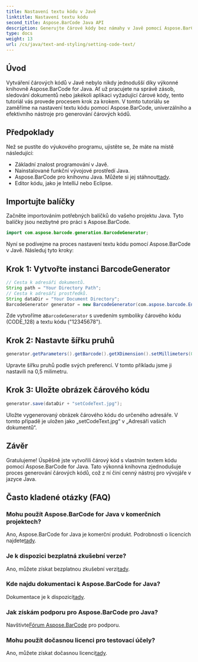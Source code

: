 ```yaml
---
title: Nastavení textu kódu v Javě
linktitle: Nastavení textu kódu
second_title: Aspose.BarCode Java API
description: Generujte čárové kódy bez námahy v Javě pomocí Aspose.BarCode. Postupujte podle našeho podrobného průvodce pro efektivní přizpůsobení textu kódu.
type: docs
weight: 13
url: /cs/java/text-and-styling/setting-code-text/
---
```


## Úvod

Vytváření čárových kódů v Javě nebylo nikdy jednodušší díky výkonné knihovně Aspose.BarCode for Java. Ať už pracujete na správě zásob, sledování dokumentů nebo jakékoli aplikaci vyžadující čárové kódy, tento tutoriál vás provede procesem krok za krokem. V tomto tutoriálu se zaměříme na nastavení textu kódu pomocí Aspose.BarCode, univerzálního a efektivního nástroje pro generování čárových kódů.

## Předpoklady

Než se pustíte do výukového programu, ujistěte se, že máte na místě následující:

- Základní znalost programování v Javě.
- Nainstalované funkční vývojové prostředí Java.
-  Aspose.BarCode pro knihovnu Java. Můžete si jej stáhnout[tady](https://releases.aspose.com/barcode/java/).
- Editor kódu, jako je IntelliJ nebo Eclipse.

## Importujte balíčky

Začněte importováním potřebných balíčků do vašeho projektu Java. Tyto balíčky jsou nezbytné pro práci s Aspose.BarCode.

```java
import com.aspose.barcode.generation.BarcodeGenerator;

```

Nyní se podívejme na proces nastavení textu kódu pomocí Aspose.BarCode v Javě. Následuj tyto kroky:

## Krok 1: Vytvořte instanci BarcodeGenerator

```java
// Cesta k adresáři dokumentů.
String path = "Your Directory Path";
// Cesta k adresáři prostředků.
String dataDir = "Your Document Directory";
BarcodeGenerator generator = new BarcodeGenerator(com.aspose.barcode.EncodeTypes.CODE_128, "12345678");
```

 Zde vytvoříme a`BarcodeGenerator` s uvedením symboliky čárového kódu (CODE_128) a textu kódu ("12345678").

## Krok 2: Nastavte šířku pruhů

```java
generator.getParameters().getBarcode().getXDimension().setMillimeters(0.5f);
```

Upravte šířku pruhů podle svých preferencí. V tomto příkladu jsme ji nastavili na 0,5 milimetru.

## Krok 3: Uložte obrázek čárového kódu

```java
generator.save(dataDir + "setCodeText.jpg");
```

Uložte vygenerovaný obrázek čárového kódu do určeného adresáře. V tomto případě je uložen jako „setCodeText.jpg“ v „Adresáři vašich dokumentů“.

## Závěr

Gratulujeme! Úspěšně jste vytvořili čárový kód s vlastním textem kódu pomocí Aspose.BarCode for Java. Tato výkonná knihovna zjednodušuje proces generování čárových kódů, což z ní činí cenný nástroj pro vývojáře v jazyce Java.

## Často kladené otázky (FAQ)

### Mohu použít Aspose.BarCode for Java v komerčních projektech?
 Ano, Aspose.BarCode for Java je komerční produkt. Podrobnosti o licencích najdete[tady](https://purchase.aspose.com/buy).

### Je k dispozici bezplatná zkušební verze?
 Ano, můžete získat bezplatnou zkušební verzi[tady](https://releases.aspose.com/).

### Kde najdu dokumentaci k Aspose.BarCode for Java?
 Dokumentace je k dispozici[tady](https://reference.aspose.com/barcode/java/).

### Jak získám podporu pro Aspose.BarCode pro Java?
 Navštivte[Fórum Aspose.BarCode](https://forum.aspose.com/c/barcode/13) pro podporu.

### Mohu použít dočasnou licenci pro testovací účely?
 Ano, můžete získat dočasnou licenci[tady](https://purchase.aspose.com/temporary-license/).